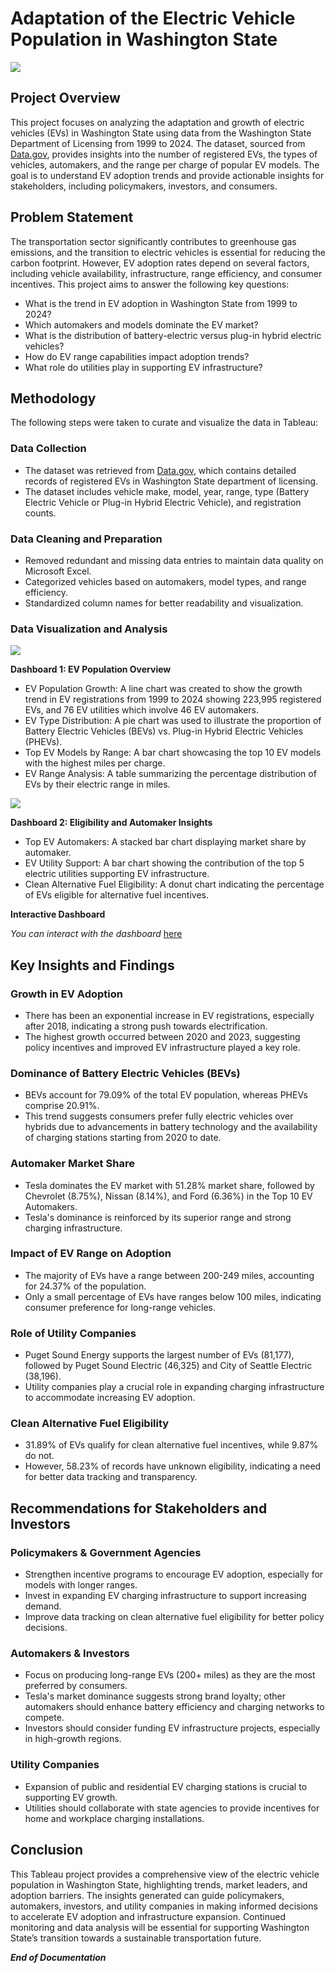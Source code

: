 # Adaptation of the Electric Vehicle Population in Washington State

![](ev.jpg)

## Project Overview

This project focuses on analyzing the adaptation and growth of electric vehicles (EVs) in Washington State using data from the Washington State Department of Licensing from 1999 to 2024. The dataset, sourced from [Data.gov](https://catalog.data.gov/dataset/electric-vehicle-population-data), provides insights into the number of registered EVs, the types of vehicles, automakers, and the range per charge of popular EV models. The goal is to understand EV adoption trends and provide actionable insights for stakeholders, including policymakers, investors, and consumers.

## Problem Statement

The transportation sector significantly contributes to greenhouse gas emissions, and the transition to electric vehicles is essential for reducing the carbon footprint. However, EV adoption rates depend on several factors, including vehicle availability, infrastructure, range efficiency, and consumer incentives. This project aims to answer the following key questions:

-	What is the trend in EV adoption in Washington State from 1999 to 2024?
-	Which automakers and models dominate the EV market?
-	What is the distribution of battery-electric versus plug-in hybrid electric vehicles?
-	How do EV range capabilities impact adoption trends?
-	What role do utilities play in supporting EV infrastructure?

## Methodology

The following steps were taken to curate and visualize the data in Tableau:

### Data Collection

-	The dataset was retrieved from [Data.gov](https://catalog.data.gov/dataset/electric-vehicle-population-data), which contains detailed records of registered EVs in Washington State department of licensing.
-	The dataset includes vehicle make, model, year, range, type (Battery Electric Vehicle or Plug-in Hybrid Electric Vehicle), and registration counts.

### Data Cleaning and Preparation

-	Removed redundant and missing data entries to maintain data quality on Microsoft Excel.
-	Categorized vehicles based on automakers, model types, and range efficiency.
-	Standardized column names for better readability and visualization.

### Data Visualization and Analysis

![](dash_1.png)

**Dashboard 1: EV Population Overview**
-	EV Population Growth: A line chart was created to show the growth trend in EV registrations from 1999 to 2024 showing 223,995 registered EVs, and 76 EV utilities which involve 46 EV automakers.
-	EV Type Distribution: A pie chart was used to illustrate the proportion of Battery Electric Vehicles (BEVs) vs. Plug-in Hybrid Electric Vehicles (PHEVs).
-	Top EV Models by Range: A bar chart showcasing the top 10 EV models with the highest miles per charge.
-	EV Range Analysis: A table summarizing the percentage distribution of EVs by their electric range in miles.

![](dash_2.png)

**Dashboard 2: Eligibility and Automaker Insights**
-	Top EV Automakers: A stacked bar chart displaying market share by automaker.
-	EV Utility Support: A bar chart showing the contribution of the top 5 electric utilities supporting EV infrastructure.
-	Clean Alternative Fuel Eligibility: A donut chart indicating the percentage of EVs eligible for alternative fuel incentives.

**Interactive Dashboard**

_You can interact with the dashboard_ [here](https://public.tableau.com/app/profile/abiodun.afolabi6142/viz/ElectricVehiclePopulationinWashingtonStateDOL/Dashboard2)

## Key Insights and Findings

### Growth in EV Adoption

-	There has been an exponential increase in EV registrations, especially after 2018, indicating a strong push towards electrification.
-	The highest growth occurred between 2020 and 2023, suggesting policy incentives and improved EV infrastructure played a key role.

### Dominance of Battery Electric Vehicles (BEVs)

-	BEVs account for 79.09% of the total EV population, whereas PHEVs comprise 20.91%.
-	This trend suggests consumers prefer fully electric vehicles over hybrids due to advancements in battery technology and the availability of charging stations starting from 2020 to date.

### Automaker Market Share
-	Tesla dominates the EV market with 51.28% market share, followed by Chevrolet (8.75%), Nissan (8.14%), and Ford (6.36%) in the Top 10 EV Automakers.
-	Tesla's dominance is reinforced by its superior range and strong charging infrastructure.

### Impact of EV Range on Adoption

-	The majority of EVs have a range between 200-249 miles, accounting for 24.37% of the population.
-	Only a small percentage of EVs have ranges below 100 miles, indicating consumer preference for long-range vehicles.

### Role of Utility Companies

-	Puget Sound Energy supports the largest number of EVs (81,177), followed by Puget Sound Electric (46,325) and City of Seattle Electric (38,196).
-	Utility companies play a crucial role in expanding charging infrastructure to accommodate increasing EV adoption.

### Clean Alternative Fuel Eligibility

-	31.89% of EVs qualify for clean alternative fuel incentives, while 9.87% do not.
-	However, 58.23% of records have unknown eligibility, indicating a need for better data tracking and transparency.

## Recommendations for Stakeholders and Investors

### Policymakers & Government Agencies

-	Strengthen incentive programs to encourage EV adoption, especially for models with longer ranges.
-	Invest in expanding EV charging infrastructure to support increasing demand.
-	Improve data tracking on clean alternative fuel eligibility for better policy decisions.

### Automakers & Investors
-	Focus on producing long-range EVs (200+ miles) as they are the most preferred by consumers.
-	Tesla's market dominance suggests strong brand loyalty; other automakers should enhance battery efficiency and charging networks to compete.
-	Investors should consider funding EV infrastructure projects, especially in high-growth regions.

### Utility Companies
-	Expansion of public and residential EV charging stations is crucial to supporting EV growth.
-	Utilities should collaborate with state agencies to provide incentives for home and workplace charging installations.

## Conclusion

This Tableau project provides a comprehensive view of the electric vehicle population in Washington State, highlighting trends, market leaders, and adoption barriers. The insights generated can guide policymakers, automakers, investors, and utility companies in making informed decisions to accelerate EV adoption and infrastructure expansion. Continued monitoring and data analysis will be essential for supporting Washington State’s transition towards a sustainable transportation future.

**_End of Documentation_**
